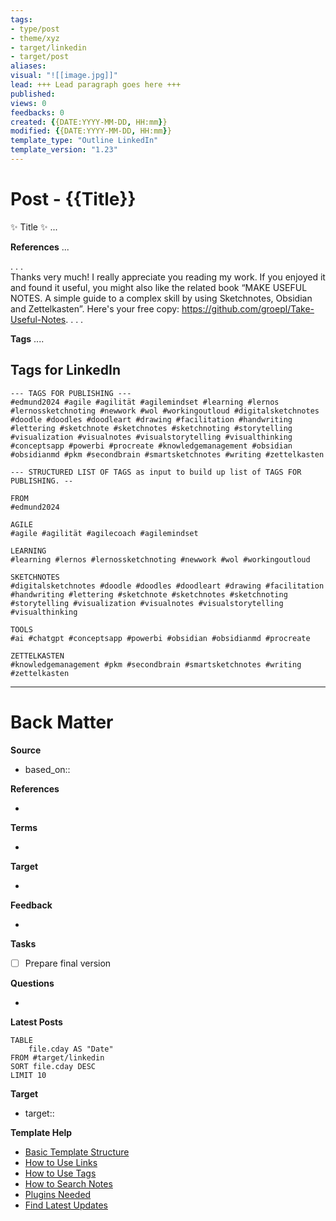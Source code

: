 ```yaml
---
tags: 
- type/post 
- theme/xyz
- target/linkedin 
- target/post 
aliases:
visual: "![[image.jpg]]"
lead: +++ Lead paragraph goes here +++
published:
views: 0
feedbacks: 0
created: {{DATE:YYYY-MM-DD, HH:mm}}
modified: {{DATE:YYYY-MM-DD, HH:mm}}
template_type: "Outline LinkedIn"
template_version: "1.23"
---
```


# Post - {{Title}}

<!-- Main content of this story -->
✨ Title ✨
...

**References**
...

. . .  
Thanks very much! I really appreciate you reading my work. If you enjoyed it and found it useful, you might also like the related book “MAKE USEFUL NOTES. A simple guide to a complex skill by using Sketchnotes, Obsidian and Zettelkasten”. Here's your free copy: https://github.com/groepl/Take-Useful-Notes. 
. . .  

**Tags**
....

## Tags for LinkedIn

```
--- TAGS FOR PUBLISHING ---
#edmund2024 #agile #agilität #agilemindset #learning #lernos #lernossketchnoting #newwork #wol #workingoutloud #digitalsketchnotes #doodle #doodles #doodleart #drawing #facilitation #handwriting #lettering #sketchnote #sketchnotes #sketchnoting #storytelling #visualization #visualnotes #visualstorytelling #visualthinking #conceptsapp #powerbi #procreate #knowledgemanagement #obsidian #obsidianmd #pkm #secondbrain #smartsketchnotes #writing #zettelkasten 
```

```
--- STRUCTURED LIST OF TAGS as input to build up list of TAGS FOR PUBLISHING. --

FROM
#edmund2024

AGILE
#agile #agilität #agilecoach #agilemindset 

LEARNING
#learning #lernos #lernossketchnoting #newwork #wol #workingoutloud 

SKETCHNOTES
#digitalsketchnotes #doodle #doodles #doodleart #drawing #facilitation #handwriting #lettering #sketchnote #sketchnotes #sketchnoting #storytelling #visualization #visualnotes #visualstorytelling #visualthinking

TOOLS
#ai #chatgpt #conceptsapp #powerbi #obsidian #obsidianmd #procreate 

ZETTELKASTEN
#knowledgemanagement #pkm #secondbrain #smartsketchnotes #writing #zettelkasten 
```

---
# Back Matter
**Source**
<!--Always keep a link to the source. -->
- based_on::

**References**
<!-- Links to pages not referenced in the content -->
- 

**Terms**
<!-- Links to definition pages. -->
- 

**Target**
<!-- Link to project note or externaly published content. -->
- 

**Feedback**
<!-- Any critique, ideas or questions from social media or other audience? --> 
- 


**Tasks**
<!-- What remains to be done do get the final version? --> 
- [ ] Prepare final version 


**Questions**
<!-- What remains for you to consider in the draft version? --> 
- 

**Latest Posts**
<!-- Links to chapters from e-book -->

```dataview
TABLE 
	file.cday AS "Date"
FROM #target/linkedin 
SORT file.cday DESC
LIMIT 10
```

**Target**
- target::

**Template Help**
<!-- Links to external help pages on GitHub. -->
- [Basic Template Structure](https://github.com/groepl/Obsidian-Templates#basic-template-structure)
- [How to Use Links](https://github.com/groepl/Obsidian-Templates#how-to-use-links)
- [How to Use Tags](https://github.com/groepl/Obsidian-Templates#how-to-use-tags)
- [How to Search Notes](https://github.com/groepl/Obsidian-Templates#how-to-search-notes)
- [Plugins Needed](https://github.com/groepl/Obsidian-Templates#obsidian-plugins-needed)
- [Find Latest Updates](https://github.com/groepl/Obsidian-Templates)